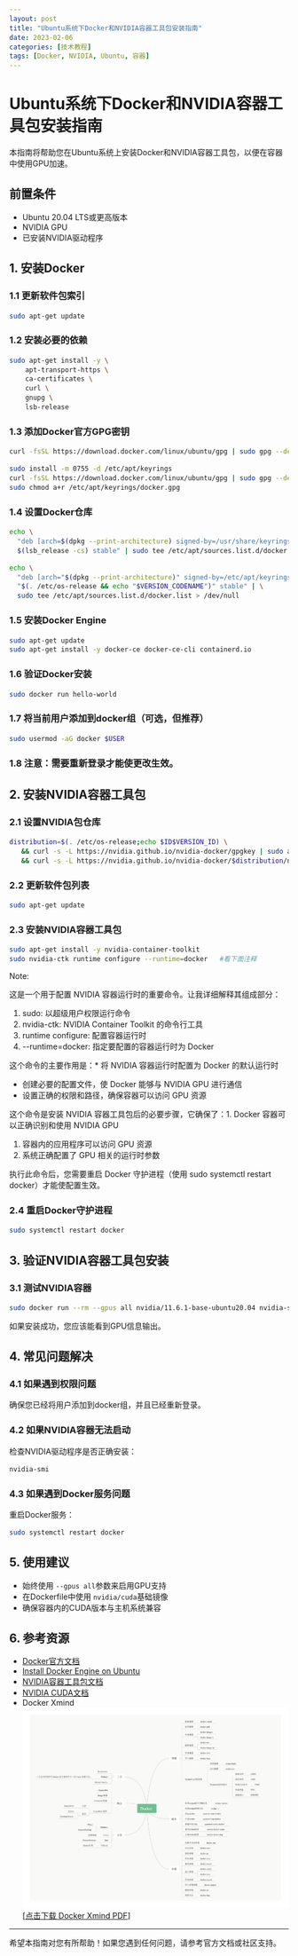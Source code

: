 ```yaml
---
layout: post
title: "Ubuntu系统下Docker和NVIDIA容器工具包安装指南"
date: 2023-02-06
categories: [技术教程]
tags: [Docker, NVIDIA, Ubuntu, 容器]
---
```

# Ubuntu系统下Docker和NVIDIA容器工具包安装指南

本指南将帮助您在Ubuntu系统上安装Docker和NVIDIA容器工具包，以便在容器中使用GPU加速。

## 前置条件

- Ubuntu 20.04 LTS或更高版本
- NVIDIA GPU
- 已安装NVIDIA驱动程序

## 1. 安装Docker

### 1.1 更新软件包索引

```bash
sudo apt-get update
```

### 1.2 安装必要的依赖

```bash
sudo apt-get install -y \
    apt-transport-https \
    ca-certificates \
    curl \
    gnupg \
    lsb-release
```

### 1.3 添加Docker官方GPG密钥

```bash
curl -fsSL https://download.docker.com/linux/ubuntu/gpg | sudo gpg --dearmor -o /usr/share/keyrings/docker-archive-keyring.gpg
```

```bash
sudo install -m 0755 -d /etc/apt/keyrings
curl -fsSL https://download.docker.com/linux/ubuntu/gpg | sudo gpg --dearmor -o /etc/apt/keyrings/docker.gpg
sudo chmod a+r /etc/apt/keyrings/docker.gpg
```

### 1.4 设置Docker仓库

```bash
echo \
  "deb [arch=$(dpkg --print-architecture) signed-by=/usr/share/keyrings/docker-archive-keyring.gpg] https://download.docker.com/linux/ubuntu \
  $(lsb_release -cs) stable" | sudo tee /etc/apt/sources.list.d/docker.list > /dev/null
```

```bash
echo \
  "deb [arch="$(dpkg --print-architecture)" signed-by=/etc/apt/keyrings/docker.gpg] https://download.docker.com/linux/ubuntu \
  "$(. /etc/os-release && echo "$VERSION_CODENAME")" stable" | \
  sudo tee /etc/apt/sources.list.d/docker.list > /dev/null
```

### 1.5 安装Docker Engine

```bash
sudo apt-get update
sudo apt-get install -y docker-ce docker-ce-cli containerd.io
```

### 1.6 验证Docker安装

```bash
sudo docker run hello-world
```

### 1.7 将当前用户添加到docker组（可选，但推荐）

```bash
sudo usermod -aG docker $USER
```

### 1.8 注意：需要重新登录才能使更改生效。

## 2. 安装NVIDIA容器工具包

### 2.1 设置NVIDIA包仓库

```bash
distribution=$(. /etc/os-release;echo $ID$VERSION_ID) \
   && curl -s -L https://nvidia.github.io/nvidia-docker/gpgkey | sudo apt-key add - \
   && curl -s -L https://nvidia.github.io/nvidia-docker/$distribution/nvidia-docker.list | sudo tee /etc/apt/sources.list.d/nvidia-docker.list
```

### 2.2 更新软件包列表

```bash
sudo apt-get update
```

### 2.3 安装NVIDIA容器工具包

```bash
sudo apt-get install -y nvidia-container-toolkit
sudo nvidia-ctk runtime configure --runtime=docker   #看下面注释
```

Note:

这是一个用于配置 NVIDIA 容器运行时的重要命令。让我详细解释其组成部分：

1. sudo: 以超级用户权限运行命令
2. nvidia-ctk: NVIDIA Container Toolkit 的命令行工具
3. runtime configure: 配置容器运行时
4. --runtime=docker: 指定要配置的容器运行时为 Docker

这个命令的主要作用是：* 将 NVIDIA 容器运行时配置为 Docker 的默认运行时

* 创建必要的配置文件，使 Docker 能够与 NVIDIA GPU 进行通信
* 设置正确的权限和路径，确保容器可以访问 GPU 资源

这个命令是安装 NVIDIA 容器工具包后的必要步骤，它确保了：1. Docker 容器可以正确识别和使用 NVIDIA GPU

1. 容器内的应用程序可以访问 GPU 资源
2. 系统正确配置了 GPU 相关的运行时参数

执行此命令后，您需要重启 Docker 守护进程（使用 sudo systemctl restart docker）才能使配置生效。

### 2.4 重启Docker守护进程

```bash
sudo systemctl restart docker
```

## 3. 验证NVIDIA容器工具包安装

### 3.1 测试NVIDIA容器

```bash
sudo docker run --rm --gpus all nvidia/11.6.1-base-ubuntu20.04 nvidia-smi
```

如果安装成功，您应该能看到GPU信息输出。

## 4. 常见问题解决

### 4.1 如果遇到权限问题

确保您已经将用户添加到docker组，并且已经重新登录。

### 4.2 如果NVIDIA容器无法启动

检查NVIDIA驱动程序是否正确安装：

```bash
nvidia-smi
```

### 4.3 如果遇到Docker服务问题

重启Docker服务：

```bash
sudo systemctl restart docker
```

## 5. 使用建议

- 始终使用 `--gpus all`参数来启用GPU支持
- 在Dockerfile中使用 `nvidia/cuda`基础镜像
- 确保容器内的CUDA版本与主机系统兼容

## 6. 参考资源

- [Docker官方文档](https://docs.docker.com/)
- [Install Docker Engine on Ubuntu](https://docs.docker.com/engine/install/ubuntu/)
- [NVIDIA容器工具包文档](https://docs.nvidia.com/datacenter/cloud-native/container-toolkit/overview.html)
- [NVIDIA CUDA文档](https://docs.nvidia.com/cuda/)
- Docker Xmind ![Docker Xmind](../assets/img/DockerXMind.png)[[点击下载 Docker Xmind PDF](../assets/pdf/DockerXMind.pdf)]


---

希望本指南对您有所帮助！如果您遇到任何问题，请参考官方文档或社区支持。
